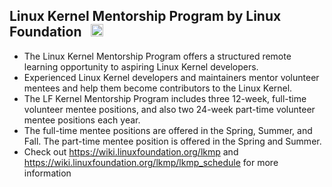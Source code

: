 ## Linux Kernel Mentorship Program by Linux Foundation &nbsp; <img src="https://cdn.platform.linuxfoundation.org/assets/lf-favicon.png" width="20px">

- The Linux Kernel Mentorship Program offers a structured remote learning opportunity to aspiring Linux Kernel developers.
- Experienced Linux Kernel developers and maintainers mentor volunteer mentees and help them become contributors to the Linux Kernel.
- The LF Kernel Mentorship Program includes three 12-week, full-time volunteer mentee positions, and also two 24-week part-time volunteer mentee positions each year.
- The full-time mentee positions are offered in the Spring, Summer, and Fall. The part-time mentee position is offered in the Spring and Summer. 
- Check out https://wiki.linuxfoundation.org/lkmp and https://wiki.linuxfoundation.org/lkmp/lkmp_schedule for more information
